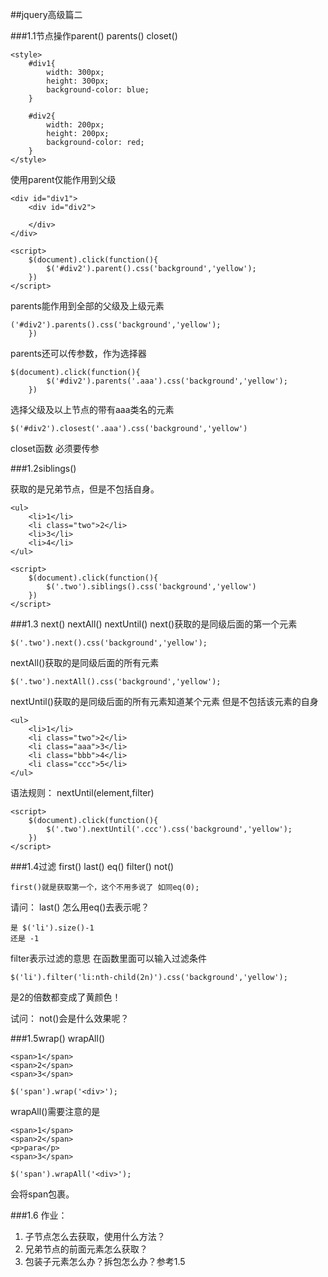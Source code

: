 ##jquery高级篇二

###1.1节点操作parent() parents() closet()

	<style>
		#div1{
			width: 300px;
			height: 300px;
			background-color: blue;
		}

		#div2{
			width: 200px;
			height: 200px;
			background-color: red;
		}
	</style>
	
使用parent仅能作用到父级

	<div id="div1">
		<div id="div2">
			
		</div>
	</div>

	<script>
		$(document).click(function(){
			$('#div2').parent().css('background','yellow');
		})
	</script>
	
parents能作用到全部的父级及上级元素

	('#div2').parents().css('background','yellow');
		})
		
parents还可以传参数，作为选择器

	$(document).click(function(){
			$('#div2').parents('.aaa').css('background','yellow');
		})
		
选择父级及以上节点的带有aaa类名的元素

	$('#div2').closest('.aaa').css('background','yellow')
	
closet函数 必须要传参

###1.2siblings()

获取的是兄弟节点，但是不包括自身。

	<ul>
		<li>1</li>
		<li class="two">2</li>
		<li>3</li>
		<li>4</li>
	</ul>

	<script>
		$(document).click(function(){
			$('.two').siblings().css('background','yellow')
		})
	</script>

###1.3 next() nextAll() nextUntil()
next()获取的是同级后面的第一个元素

	$('.two').next().css('background','yellow');

nextAll()获取的是同级后面的所有元素

	$('.two').nextAll().css('background','yellow');	
nextUntil()获取的是同级后面的所有元素知道某个元素 但是不包括该元素的自身

	<ul>
		<li>1</li>
		<li class="two">2</li>
		<li class="aaa">3</li>
		<li class="bbb">4</li>
		<li class="ccc">5</li>
	</ul>

语法规则：
nextUntil(element,filter)

	<script>
		$(document).click(function(){
			$('.two').nextUntil('.ccc').css('background','yellow');
		})
	</script>
	
###1.4过滤 first() last() eq() filter() not()
	
	first()就是获取第一个，这个不用多说了 如同eq(0);
	
请问： last() 怎么用eq()去表示呢？

	是 $('li').size()-1
	还是 -1

filter表示过滤的意思 在函数里面可以输入过滤条件

	$('li').filter('li:nth-child(2n)').css('background','yellow');
	
是2的倍数都变成了黄颜色！

试问： not()会是什么效果呢？

###1.5wrap() wrapAll()
	
	<span>1</span>
	<span>2</span>
	<span>3</span>
	
	$('span').wrap('<div>');

	

wrapAll()需要注意的是
	
	<span>1</span>
	<span>2</span>
	<p>para</p>
	<span>3</span>
	
	$('span').wrapAll('<div>');
	
会将span包裹。

###1.6
作业：
 
1. 子节点怎么去获取，使用什么方法？
2. 兄弟节点的前面元素怎么获取？
3. 包装子元素怎么办？拆包怎么办？参考1.5